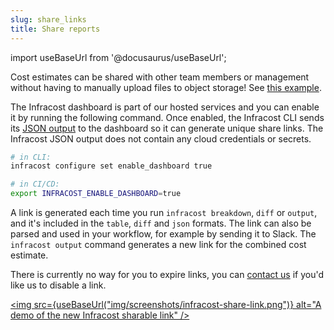 ```yaml
---
slug: share_links
title: Share reports
---
```


import useBaseUrl from '@docusaurus/useBaseUrl';

Cost estimates can be shared with other team members or management without having to manually upload files to object storage! See [this example](https://dashboard.infracost.io/share/deaczrvclzv9z8yf76dex0t4dpxx9buj).

The Infracost dashboard is part of our hosted services and you can enable it by running the following command. Once enabled, the Infracost CLI sends its [JSON output](/docs/features/cli_commands/#examples) to the dashboard so it can generate unique share links. The Infracost JSON output does not contain any cloud credentials or secrets.

```sh
# in CLI:
infracost configure set enable_dashboard true

# in CI/CD:
export INFRACOST_ENABLE_DASHBOARD=true
```

A link is generated each time you run `infracost breakdown`, `diff` or `output`, and it's included in the `table`, `diff` and `json` formats. The link can also be parsed and used in your workflow, for example by sending it to Slack. The `infracost output` command generates a new link for the combined cost estimate.

There is currently no way for you to expire links, you can [contact us](/docs/support) if you'd like us to disable a link.

[<img src={useBaseUrl("img/screenshots/infracost-share-link.png")} alt="A demo of the new Infracost sharable link" />](https://dashboard.infracost.io/share/deaczrvclzv9z8yf76dex0t4dpxx9buj)
